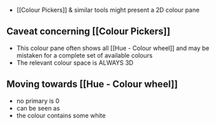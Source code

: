 - [[Colour Pickers]] & similar tools might present a 2D colour pane
## Caveat concerning [[Colour Pickers]]
- This colour pane often shows all [[Hue - Colour wheel]] and may be mistaken for a complete set of available colours
- The relevant colour space is ALWAYS 3D
## Moving towards [[Hue - Colour wheel]]
- no primary is 0
- can be seen as
- the colour contains some white
